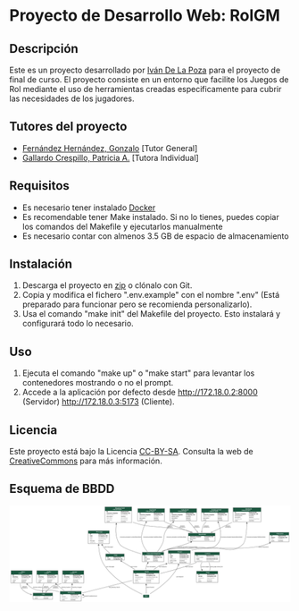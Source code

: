 # Proyecto de Desarrollo Web: RolGM

## Descripción
Este es un proyecto desarrollado por [Iván De La Poza](https://github.com/IvanDLPG) para el proyecto de final de curso. 
El proyecto consiste en un entorno que facilite los Juegos de Rol mediante el uso de herramientas creadas especificamente 
para cubrir las necesidades de los jugadores.

## Tutores del proyecto
- [Fernández Hernández, Gonzalo](https://github.com/GonxFH) [Tutor General]
- [Gallardo Crespillo, Patricia A.](https://github.com/Irtnia) [Tutora Individual]

## Requisitos
- Es necesario tener instalado [Docker](https://www.docker.com/)
- Es recomendable tener Make instalado. Si no lo tienes, puedes copiar los comandos del Makefile y ejecutarlos manualmente
- Es necesario contar con almenos 3.5 GB de espacio de almacenamiento

## Instalación
1. Descarga el proyecto en [zip](https://github.com/IvanDLPG/rolgm-project/archive/refs/heads/main.zip) o clónalo con Git.
2. Copia y modifica el fichero ".env.example" con el nombre ".env" (Está preparado para funcionar pero se recomienda personalizarlo).
3. Usa el comando "make init" del Makefile del proyecto. Esto instalará y configurará todo lo necesario.

## Uso
1. Ejecuta el comando "make up" o "make start" para levantar los contenedores mostrando o no el prompt.
2. Accede a la aplicación por defecto desde http://172.18.0.2:8000 (Servidor) http://172.18.0.3:5173 (Cliente).

## Licencia
Este proyecto está bajo la Licencia [CC-BY-SA](https://creativecommons.org/licenses/by-sa/3.0/es/). Consulta la web de [CreativeCommons](https://creativecommons.org/licenses/by-sa/3.0/es/) para más información.

## Esquema de BBDD

![Modelos De La Base De Datos](backend/models.png)
